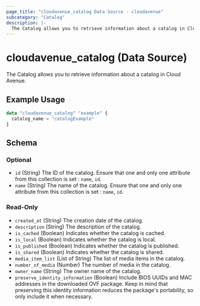 ```yaml
---
page_title: "cloudavenue_catalog Data Source - cloudavenue"
subcategory: "Catalog"
description: |-
  The Catalog allows you to retrieve information about a catalog in Cloud Avenue.
---
```


# cloudavenue_catalog (Data Source)

The Catalog allows you to retrieve information about a catalog in Cloud Avenue.

## Example Usage

```terraform
data "cloudavenue_catalog" "example" {
  catalog_name = "catalogExample"
}
```

<!-- schema generated by tfplugindocs -->
## Schema

### Optional

- `id` (String) The ID of the catalog. Ensure that one and only one attribute from this collection is set : `name`, `id`.
- `name` (String) The name of the catalog. Ensure that one and only one attribute from this collection is set : `name`, `id`.

### Read-Only

- `created_at` (String) The creation date of the catalog.
- `description` (String) The description of the catalog.
- `is_cached` (Boolean) Indicates whether the catalog is cached.
- `is_local` (Boolean) Indicates whether the catalog is local.
- `is_published` (Boolean) Indicates whether the catalog is published.
- `is_shared` (Boolean) Indicates whether the catalog is shared.
- `media_item_list` (List of String) The list of media items in the catalog.
- `number_of_media` (Number) The number of media in the catalog.
- `owner_name` (String) The owner name of the catalog.
- `preserve_identity_information` (Boolean) Include BIOS UUIDs and MAC addresses in the downloaded OVF package. Keep in mind that preserving this identity information reduces the package's portability, so only include it when necessary.

